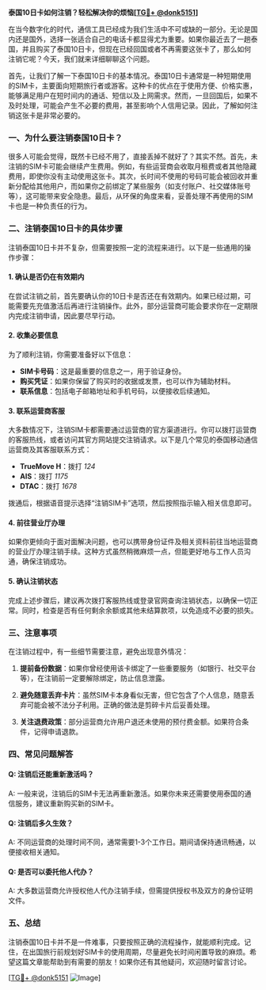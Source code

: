 **泰国10日卡如何注销？轻松解决你的烦恼[[TG💪+ @donk5151](https://t.me/s/donk5151)]**

在当今数字化的时代，通信工具已经成为我们生活中不可或缺的一部分。无论是国内还是国外，选择一张适合自己的电话卡都显得尤为重要。如果你最近去了一趟泰国，并且购买了泰国10日卡，但现在已经回国或者不再需要这张卡了，那么如何注销它呢？今天，我们就来详细聊聊这个问题。

首先，让我们了解一下泰国10日卡的基本情况。泰国10日卡通常是一种短期使用的SIM卡，主要面向短期旅行者或游客。这种卡的优点在于使用方便、价格实惠，能够满足用户在短时间内的通话、短信以及上网需求。然而，一旦回国后，如果不及时处理，可能会产生不必要的费用，甚至影响个人信用记录。因此，了解如何注销这张卡是非常必要的。

### **一、为什么要注销泰国10日卡？**

很多人可能会觉得，既然卡已经不用了，直接丢掉不就好了？其实不然。首先，未注销的SIM卡可能会继续产生费用。例如，有些运营商会收取月租费或者其他隐藏费用，即使你没有主动使用这张卡。其次，长时间不使用的号码可能会被回收并重新分配给其他用户，而如果你之前绑定了某些服务（如支付账户、社交媒体账号等），这可能带来安全隐患。最后，从环保的角度来看，妥善处理不再使用的SIM卡也是一种负责任的行为。

### **二、注销泰国10日卡的具体步骤**

注销泰国10日卡并不复杂，但需要按照一定的流程来进行。以下是一些通用的操作步骤：

#### **1. 确认是否仍在有效期内**
在尝试注销之前，首先要确认你的10日卡是否还在有效期内。如果已经过期，可能需要先充值激活后再进行注销操作。此外，部分运营商可能会要求你在一定期限内完成注销申请，因此要尽早行动。

#### **2. 收集必要信息**
为了顺利注销，你需要准备好以下信息：
- **SIM卡号码**：这是最重要的信息之一，用于验证身份。
- **购买凭证**：如果你保留了购买时的收据或发票，也可以作为辅助材料。
- **联系信息**：包括电子邮箱地址和手机号码，以便接收后续通知。

#### **3. 联系运营商客服**
大多数情况下，注销SIM卡都需要通过运营商的官方渠道进行。你可以拨打运营商的客服热线，或者访问其官方网站提交注销请求。以下是几个常见的泰国移动通信运营商及其客服联系方式：

- **TrueMove H**：拨打 *124*
- **AIS**：拨打 *1175*
- **DTAC**：拨打 *1678*

拨通后，根据语音提示选择“注销SIM卡”选项，然后按照指示输入相关信息即可。

#### **4. 前往营业厅办理**
如果你更倾向于面对面解决问题，也可以携带身份证件及相关资料前往当地运营商的营业厅办理注销手续。这种方式虽然稍微麻烦一点，但能更好地与工作人员沟通，确保注销成功。

#### **5. 确认注销状态**
完成上述步骤后，建议再次拨打客服热线或登录官网查询注销状态，以确保一切正常。同时，检查是否有任何剩余余额或其他未结算款项，以免造成不必要的损失。

### **三、注意事项**

在注销过程中，有一些细节需要注意，避免出现意外情况：

1. **提前备份数据**：如果你曾经使用该卡绑定了一些重要服务（如银行、社交平台等），在注销前一定要解除绑定，防止信息泄露。
   
2. **避免随意丢弃卡片**：虽然SIM卡本身看似无害，但它包含了个人信息，随意丢弃可能会被不法分子利用。正确的做法是剪碎卡片后妥善处理。

3. **关注退费政策**：部分运营商允许用户退还未使用的预付费金额。如果符合条件，记得申请退款。

### **四、常见问题解答**

#### **Q: 注销后还能重新激活吗？**
A: 一般来说，注销后的SIM卡无法再重新激活。如果你未来还需要使用泰国的通信服务，建议重新购买新的SIM卡。

#### **Q: 注销后多久生效？**
A: 不同运营商的处理时间不同，通常需要1-3个工作日。期间请保持通讯畅通，以便接收相关通知。

#### **Q: 是否可以委托他人代办？**
A: 大多数运营商允许授权他人代办注销手续，但需提供授权书及双方的身份证明文件。

### **五、总结**

注销泰国10日卡并不是一件难事，只要按照正确的流程操作，就能顺利完成。记住，在出国旅行前规划好SIM卡的使用周期，尽量避免长时间闲置导致的麻烦。希望这篇文章能帮助到有需要的朋友！如果你还有其他疑问，欢迎随时留言讨论。

[[TG💪+ @donk5151](https://t.me/s/donk5151) ![Image](https://i.postimg.cc/rwNCRYN7/Snipaste-2025-04-30-17-27-05.png)]